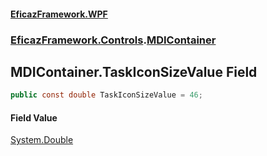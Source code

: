 #### [EficazFramework.WPF](EficazFrameworkWPF.md 'EficazFramework WPF')
### [EficazFramework.Controls](EficazFrameworkWPF.md#EficazFramework.Controls 'EficazFramework.Controls').[MDIContainer](EficazFramework.Controls/MDIContainer.md 'EficazFramework.Controls.MDIContainer')

## MDIContainer.TaskIconSizeValue Field

```csharp
public const double TaskIconSizeValue = 46;
```

#### Field Value
[System.Double](https://docs.microsoft.com/en-us/dotnet/api/System.Double 'System.Double')